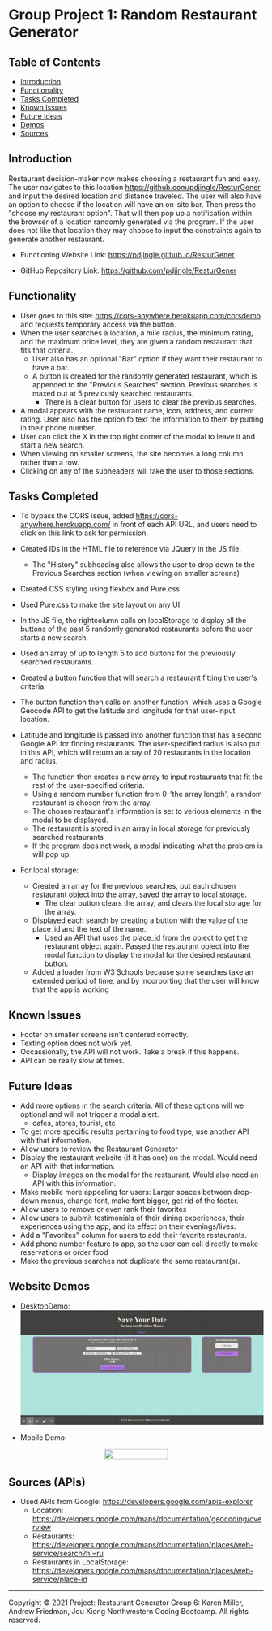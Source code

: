 # Group Project 1: Random Restaurant Generator


## Table of Contents
* [Introduction](#introduction")
* [Functionality](#functionality)
* [Tasks Completed](#tasks-completed)
* [Known Issues](#known-issues)
* [Future Ideas](#future-ideas)
* [Demos](#website-demos)
* [Sources](#sources-(APIs))


## Introduction
Restaurant decision-maker now makes choosing a restaurant fun and easy. The user navigates to this location https://github.com/pdjingle/ResturGener and input the desired location and distance traveled. The user will also have an option to choose if the location will have an on-site bar. Then press the "choose my restaurant option". That will then pop up a notification within the browser of a location randomly generated via the program. If the user does not like that location they may choose to input the constraints again to generate another restaurant. 
    
* Functioning Website Link: https://pdjingle.github.io/ResturGener
    
* GitHub Repository Link: https://github.com/pdjingle/ResturGener
    

## Functionality

* User goes to this site: https://cors-anywhere.herokuapp.com/corsdemo and requests temporary access via the button.
* When the user searches a location, a mile radius, the minimum rating, and the maximum price level, they are given a random restaurant that fits that criteria.
    * User also has an optional "Bar" option if they want their restaurant to have a bar.
    * A button is created for the randomly generated restaurant, which is appended to the "Previous Searches" section. Previous searches is maxed out at 5 previously searched restaurants.
        * There is a clear button for users to clear the previous searches.
* A modal appears with the restaurant name, icon, address, and current rating. User also has the option fo text the information to them by putting in their phone number.
* User can click the X in the top right corner of the modal to leave it and start a new search.
* When viewing on smaller screens, the site becomes a long column rather than a row.
* Clicking on any of the subheaders will take the user to those sections.


## Tasks Completed

* To bypass the CORS issue, added https://cors-anywhere.herokuapp.com/ in front of each API URL, and users need to click on this link to ask for permission.
* Created IDs in the HTML file to reference via JQuery in the JS file.
    * The "History" subheading also allows the user to drop down to the Previous Searches section (when viewing on smaller screens)
* Created CSS styling using flexbox and Pure.css
* Used Pure.css to make the site layout on any UI
* In the JS file, the rightcolumn calls on localStorage to display all the buttons of the past 5 randomly generated restaurants before the user starts a new search.

* Used an array of up to length 5 to add buttons for the previously searched restaurants.
* Created a button function that will search a restaurant fitting the user's criteria.
* The button function then calls on another function, which uses a Google Geocode API to get the latitude and longitude for that user-input location.

* Latitude and longitude is passed into another function that has a second Google API for finding restaurants. The user-specified radius is also put in this API, which will return an array of 20 restaurants in the location and radius.
    * The function then creates a new array to input restaurants that fit the rest of the user-specified criteria.
    * Using a random number function from 0-'the array length', a random restaurant is chosen from the array.
    * The chosen restaurant's information is set to verious elements in the modal to be displayed.
    * The restaurant is stored in an array in local storage for previously searched restaurants
    * If the program does not work, a modal indicating what the problem is will pop up.

* For local storage:
    * Created an array for the previous searches, put each chosen restaurant object into the array, saved the array to local storage.
        * The clear button clears the array, and clears the local storage for the array.
    * Displayed each search by creating a button with the value of the place_id and the text of the name.
        * Used an API that uses the place_id from the object to get the restaurant object again. Passed the restaurant object into the modal function to display the modal for the desired restaurant button.
    * Added a loader from W3 Schools because some searches take an extended period of time, and by incorporting that the user will know that the app is working 


## Known Issues

* Footer on smaller screens isn't centered correctly.
* Texting option does not work yet.
* Occassionally, the API will not work. Take a break if this happens.
* API can be really slow at times.


## Future Ideas

* Add more options in the search criteria. All of these options will we optional and will not trigger a modal alert.
    * cafes, stores, tourist, etc
* To get more specific results pertaining to food type, use another API with that information.
* Allow users to review the Restaurant Generator
* Display the restaurant website (if it has one) on the modal. Would need an API with that information.
    * Display images on the modal for the restaurant. Would also need an API with this information.
* Make mobile more appealing for users: Larger spaces between drop-down menus, change font, make font bigger, get rid of the footer.
* Allow users to remove or even rank their favorites
* Allow users to submit testimonials of their dining experiences, their experiences using the app, and its effect on their evenings/lives.
* Add a "Favorites" column for users to add their favorite restaurants.
* Add phone number feature to app, so the user can call directly to make reservations or order food
* Make the previous searches not duplicate the same restaurant(s).


## Website Demos

* DesktopDemo:
![Desktop Demo](./Assets/RestaurantPicker-WebUsage.gif)

* Mobile Demo:
<p align="center">
    <img src="./Assets/MobileScreenVideoDemo.gif" width="50%" height="50%" stylealt="mobile demo"/> 
</p>

## Sources (APIs)

* Used APIs from Google: https://developers.google.com/apis-explorer
    * Location: https://developers.google.com/maps/documentation/geocoding/overview
    * Restaurants: https://developers.google.com/maps/documentation/places/web-service/search?hl=ru
    * Restaurants in LocalStorage: https://developers.google.com/maps/documentation/places/web-service/place-id

- - -
Copyright © 2021
Project: Restaurant Generator
Group 6: Karen Miller, Andrew Friedman, Jou Xiong 
Northwestern Coding Bootcamp. All rights reserved.
